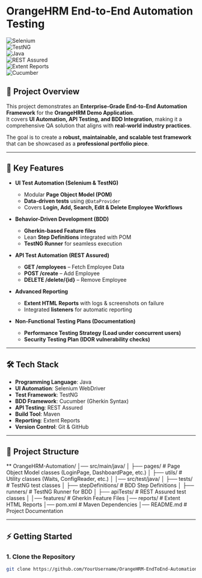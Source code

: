 # **OrangeHRM End-to-End Automation Testing**  

![Selenium](https://img.shields.io/badge/Tool-Selenium-brightgreen?style=for-the-badge)  
![TestNG](https://img.shields.io/badge/Framework-TestNG-blue?style=for-the-badge)  
![Java](https://img.shields.io/badge/Language-Java-red?style=for-the-badge)  
![REST Assured](https://img.shields.io/badge/API-REST%20Assured-orange?style=for-the-badge)  
![Extent Reports](https://img.shields.io/badge/Reporting-Extent%20Reports-yellow?style=for-the-badge)  
![Cucumber](https://img.shields.io/badge/BDD-Cucumber-green?style=for-the-badge)  

## **📌 Project Overview**
This project demonstrates an **Enterprise-Grade End-to-End Automation Framework** for the **OrangeHRM Demo Application**.  
It covers **UI Automation, API Testing, and BDD Integration**, making it a comprehensive QA solution that aligns with **real-world industry practices**.  

The goal is to create a **robust, maintainable, and scalable test framework** that can be showcased as a **professional portfolio piece**.

---

## **🚀 Key Features**
- **UI Test Automation (Selenium & TestNG)**  
  - Modular **Page Object Model (POM)**  
  - **Data-driven tests** using `@DataProvider`  
  - Covers **Login, Add, Search, Edit & Delete Employee Workflows**  

- **Behavior-Driven Development (BDD)**  
  - **Gherkin-based Feature files**  
  - Lean **Step Definitions** integrated with POM  
  - **TestNG Runner** for seamless execution  

- **API Test Automation (REST Assured)**  
  - **GET /employees** – Fetch Employee Data  
  - **POST /create** – Add Employee  
  - **DELETE /delete/{id}** – Remove Employee  

- **Advanced Reporting**  
  - **Extent HTML Reports** with logs & screenshots on failure  
  - Integrated **listeners** for automatic reporting  

- **Non-Functional Testing Plans (Documentation)**  
  - **Performance Testing Strategy (Load under concurrent users)**  
  - **Security Testing Plan (IDOR vulnerability checks)**  

---

## **🛠️ Tech Stack**
- **Programming Language**: Java  
- **UI Automation**: Selenium WebDriver  
- **Test Framework**: TestNG  
- **BDD Framework**: Cucumber (Gherkin Syntax)  
- **API Testing**: REST Assured  
- **Build Tool**: Maven  
- **Reporting**: Extent Reports  
- **Version Control**: Git & GitHub  

---

## **📂 Project Structure**
**
OrangeHRM-Automation/
│── src/main/java/
│ ├── pages/ # Page Object Model classes (LoginPage, DashboardPage, etc.)
│ ├── utils/ # Utility classes (Waits, ConfigReader, etc.)
│
│── src/test/java/
│ ├── tests/ # TestNG test classes
│ ├── stepDefinitions/ # BDD Step Definitions
│ ├── runners/ # TestNG Runner for BDD
│ ├── apiTests/ # REST Assured test classes
│
│── features/ # Gherkin Feature Files
│── reports/ # Extent HTML Reports
│── pom.xml # Maven Dependencies
│── README.md # Project Documentation


---

## **⚡ Getting Started**
### **1. Clone the Repository**
```bash
git clone https://github.com/YourUsername/OrangeHRM-EndToEnd-Automation.git
